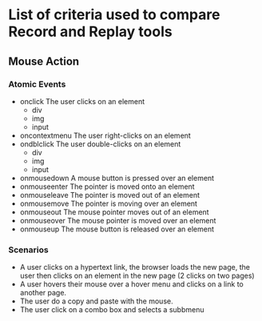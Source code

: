 # List of criteria used to compare Record and Replay tools

## Mouse Action

### Atomic Events
* onclick The user clicks on an element
    * div
    * img
    * input
* oncontextmenu	The user right-clicks on an element
* ondblclick The user double-clicks on an element
    * div
    * img
    * input
* onmousedown	A mouse button is pressed over an element
* onmouseenter	The pointer is moved onto an element
* onmouseleave	The pointer is moved out of an element
* onmousemove	The pointer is moving over an element
* onmouseout	The mouse pointer moves out of an element
* onmouseover	The mouse pointer is moved over an element
* onmouseup	The mouse button is released over an element

### Scenarios
* A user clicks on a hypertext link, the browser loads the new page, the user then clicks on an element in the new page (2 clicks on two pages)
* A user hovers their mouse over a hover menu and clicks on a link to another page.
* The user do a copy and paste with the mouse.
* The user click on a combo box and selects a subbmenu